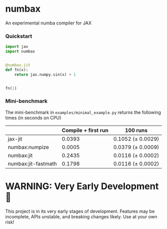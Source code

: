 # numbax

An experimental numba compiler for JAX

### Quickstart

```python
import jax
import numbax


@numbax.jit
def fn(x):
    return jax.numpy.sin(x) + 1


fn(1)
```

### Mini-benchmark

The mini-benchmark in `examples/minimal_example.py` returns the following times (in seconds on CPU)

|                     | Compile + first run | 100 runs              |
|---------------------|---------------------|-----------------------|
| jax-jit             | 0.0393              | 0.1052 ($\pm$ 0.0029) |
| numbax:numpize      | 0.0005              | 0.0379 ($\pm$ 0.0009) |
| numbax:jit          | 0.2435              | 0.0116 ($\pm$ 0.0002) |
| numbax:jit-fastmath | 0.1798              | 0.0116 ($\pm$ 0.0002) |

# WARNING: Very Early Development 🚧

This project is in its very early stages of development. Features may be incomplete, APIs unstable, and breaking changes
likely. Use at your own risk!
